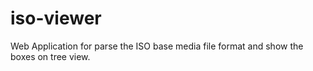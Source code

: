 # iso-viewer
Web Application for parse the ISO base media file format and show the boxes on  tree view.
